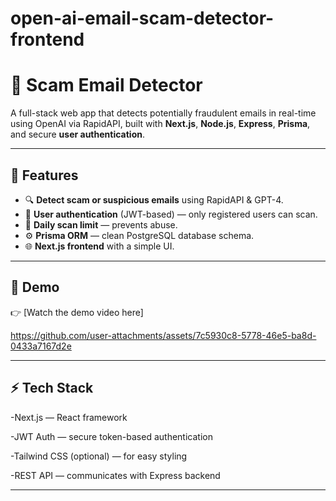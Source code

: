 # open-ai-email-scam-detector-frontend
# 🚫 Scam Email Detector

A full-stack web app that detects potentially fraudulent emails in real-time using OpenAI via RapidAPI, built with **Next.js**, **Node.js**, **Express**, **Prisma**, and secure **user authentication**.

---

## 📌 **Features**

- 🔍 **Detect scam or suspicious emails** using RapidAPI & GPT-4.
- 🔑 **User authentication** (JWT-based) — only registered users can scan.
- 📅 **Daily scan limit** — prevents abuse.
- ⚙️ **Prisma ORM** — clean PostgreSQL database schema.
- 🌐 **Next.js frontend** with a simple UI.

---

## 🚀 **Demo**

👉 [Watch the demo video here]  

https://github.com/user-attachments/assets/7c5930c8-5778-46e5-ba8d-0433a7167d2e




---

## ⚡ **Tech Stack**

-Next.js — React framework

-JWT Auth — secure token-based authentication

-Tailwind CSS (optional) — for easy styling

-REST API — communicates with Express backend



---




